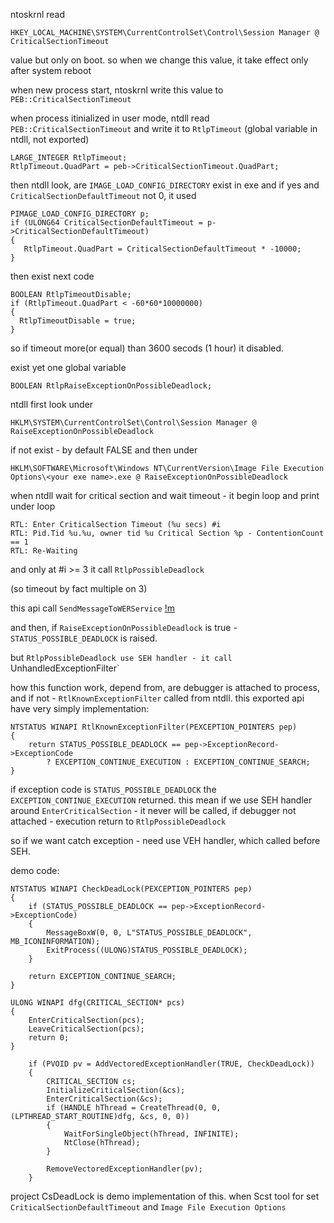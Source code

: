 ntoskrnl read
```
HKEY_LOCAL_MACHINE\SYSTEM\CurrentControlSet\Control\Session Manager @ CriticalSectionTimeout
```
value but only on boot. 
so when we change this value, it take effect only after system reboot

when new process start, ntoskrnl write this value to `PEB::CriticalSectionTimeout`

when process itinialized in user mode, ntdll read `PEB::CriticalSectionTimeout` and write it to `RtlpTimeout` (global variable in ntdll, not exported)

```
LARGE_INTEGER RtlpTimeout;
RtlpTimeout.QuadPart = peb->CriticalSectionTimeout.QuadPart;
```

then ntdll look, are `IMAGE_LOAD_CONFIG_DIRECTORY` exist in exe and if yes and `CriticalSectionDefaultTimeout` not 0, it used

```
PIMAGE_LOAD_CONFIG_DIRECTORY p; 
if (ULONG64 CriticalSectionDefaultTimeout = p->CriticalSectionDefaultTimeout)
{
   RtlpTimeout.QuadPart = CriticalSectionDefaultTimeout * -10000; 
}
```

then exist next code

```
BOOLEAN RtlpTimeoutDisable;
if (RtlpTimeout.QuadPart < -60*60*10000000)
{ 
  RtlpTimeoutDisable = true; 
} 
```

so if timeout more(or equal) than 3600 secods (1 hour) it disabled.

exist yet one global variable

```
BOOLEAN RtlpRaiseExceptionOnPossibleDeadlock;
```

ntdll first look under 

```
HKLM\SYSTEM\CurrentControlSet\Control\Session Manager @ RaiseExceptionOnPossibleDeadlock 
```
if not exist - by default FALSE
and then under 

```
HKLM\SOFTWARE\Microsoft\Windows NT\CurrentVersion\Image File Execution Options\<your exe name>.exe @ RaiseExceptionOnPossibleDeadlock
```

when ntdll wait for critical section and wait timeout - it begin loop and print under loop

```
RTL: Enter CriticalSection Timeout (%u secs) #i
RTL: Pid.Tid %u.%u, owner tid %u Critical Section %p - ContentionCount == 1
RTL: Re-Waiting
```
and only at #i >= 3 it call `RtlpPossibleDeadlock`

(so timeout by fact multiple on 3)

this api call `SendMessageToWERService`
[!m](mp.png)

and then, if `RaiseExceptionOnPossibleDeadlock` is true - `STATUS_POSSIBLE_DEADLOCK` is raised.

but `RtlpPossibleDeadlock use SEH handler - it call `UnhandledExceptionFilter`

how this function work, depend from, are debugger is attached to process, and if not - `RtlKnownExceptionFilter` called from ntdll. 
this exported api have very simply implementation:

```
NTSTATUS WINAPI RtlKnownExceptionFilter(PEXCEPTION_POINTERS pep)
{
    return STATUS_POSSIBLE_DEADLOCK == pep->ExceptionRecord->ExceptionCode 
        ? EXCEPTION_CONTINUE_EXECUTION : EXCEPTION_CONTINUE_SEARCH; 
}
```

if exception code is `STATUS_POSSIBLE_DEADLOCK` the `EXCEPTION_CONTINUE_EXECUTION` returned.
this mean if we use SEH handler around `EnterCriticalSection` - it never will be called, if debugger not attached - execution return to `RtlpPossibleDeadlock`

so if we want catch exception - need use VEH handler, which called before SEH.

demo code:

```
NTSTATUS WINAPI CheckDeadLock(PEXCEPTION_POINTERS pep)
{
    if (STATUS_POSSIBLE_DEADLOCK == pep->ExceptionRecord->ExceptionCode)
    {
        MessageBoxW(0, 0, L"STATUS_POSSIBLE_DEADLOCK", MB_ICONINFORMATION);
        ExitProcess((ULONG)STATUS_POSSIBLE_DEADLOCK);
    }

    return EXCEPTION_CONTINUE_SEARCH; 
}

ULONG WINAPI dfg(CRITICAL_SECTION* pcs)
{
    EnterCriticalSection(pcs);
    LeaveCriticalSection(pcs);
    return 0;
}

    if (PVOID pv = AddVectoredExceptionHandler(TRUE, CheckDeadLock))
    {
        CRITICAL_SECTION cs;
        InitializeCriticalSection(&cs);
        EnterCriticalSection(&cs);
        if (HANDLE hThread = CreateThread(0, 0, (LPTHREAD_START_ROUTINE)dfg, &cs, 0, 0))
        {
            WaitForSingleObject(hThread, INFINITE);
            NtClose(hThread);
        }

        RemoveVectoredExceptionHandler(pv);
    }
```

project CsDeadLock is demo implementation of this. when Scst tool for set `CriticalSectionDefaultTimeout` and `Image File Execution Options`